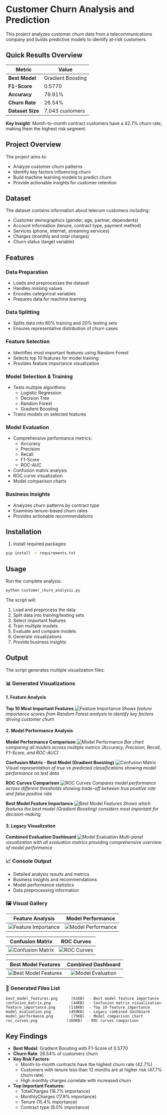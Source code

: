 # Customer Churn Analysis and Prediction

This project analyzes customer churn data from a telecommunications company and builds predictive models to identify at-risk customers.

##  **Quick Results Overview**

| Metric | Value |
|--------|-------|
| **Best Model** | Gradient Boosting |
| **F1-Score** | 0.5770 |
| **Accuracy** | 79.91% |
| **Churn Rate** | 26.54% |
| **Dataset Size** | 7,043 customers |

**Key Insight**: Month-to-month contract customers have a 42.7% churn rate, making them the highest risk segment.

## Project Overview

The project aims to:
- Analyze customer churn patterns
- Identify key factors influencing churn
- Build machine learning models to predict churn
- Provide actionable insights for customer retention

## Dataset

The dataset contains information about telecom customers including:
- Customer demographics (gender, age, partner, dependents)
- Account information (tenure, contract type, payment method)
- Services (phone, internet, streaming services)
- Charges (monthly and total charges)
- Churn status (target variable)

## Features

### Data Preparation
- Loads and preprocesses the dataset
- Handles missing values
- Encodes categorical variables
- Prepares data for machine learning

### Data Splitting
- Splits data into 80% training and 20% testing sets
- Ensures representative distribution of churn cases

### Feature Selection
- Identifies most important features using Random Forest
- Selects top 10 features for model training
- Provides feature importance visualization

### Model Selection & Training
- Tests multiple algorithms:
  - Logistic Regression
  - Decision Tree
  - Random Forest
  - Gradient Boosting
- Trains models on selected features

### Model Evaluation
- Comprehensive performance metrics:
  - Accuracy
  - Precision
  - Recall
  - F1-Score
  - ROC-AUC
- Confusion matrix analysis
- ROC curve visualization
- Model comparison charts

### Business Insights
- Analyzes churn patterns by contract type
- Examines tenure-based churn rates
- Provides actionable recommendations

## Installation

1. Install required packages:
```bash
pip install -r requirements.txt
```

## Usage

Run the complete analysis:
```bash
python customer_churn_analysis.py
```

The script will:
1. Load and preprocess the data
2. Split data into training/testing sets
3. Select important features
4. Train multiple models
5. Evaluate and compare models
6. Generate visualizations
7. Provide business insights

## Output

The script generates multiple visualization files:

### 📊 **Generated Visualizations**

#### 1. Feature Analysis
**Top 10 Most Important Features**
![Feature Importance](feature_importance.png)
*Shows feature importance scores from Random Forest analysis to identify key factors driving customer churn*

#### 2. Model Performance Analysis

**Model Performance Comparison**
![Model Performance](model_performance.png)
*Bar chart comparing all models across multiple metrics (Accuracy, Precision, Recall, F1-Score, and ROC-AUC)*

**Confusion Matrix - Best Model (Gradient Boosting)**
![Confusion Matrix](confusion_matrix.png)
*Visual representation of true vs predicted classifications showing model performance on test data*

**ROC Curves Comparison**
![ROC Curves](roc_curves.png)
*Compares model performance across different thresholds showing trade-off between true positive rate and false positive rate*

**Best Model Feature Importance**
![Best Model Features](best_model_features.png)
*Shows which features the best model (Gradient Boosting) considers most important for decision-making*

#### 3. Legacy Visualization
**Combined Evaluation Dashboard**
![Model Evaluation](model_evaluation.png)
*Multi-panel visualization with all evaluation metrics providing comprehensive overview of model performance*

### 📈 **Console Output**
- Detailed analysis results and metrics
- Business insights and recommendations
- Model performance statistics
- Data preprocessing information

### 🖼️ **Visual Gallery**

<div align="center">

| Feature Analysis | Model Performance |
|:---:|:---:|
| ![Feature Importance](feature_importance.png) | ![Model Performance](model_performance.png) |

| Confusion Matrix | ROC Curves |
|:---:|:---:|
| ![Confusion Matrix](confusion_matrix.png) | ![ROC Curves](roc_curves.png) |

| Best Model Features | Combined Dashboard |
|:---:|:---:|
| ![Best Model Features](best_model_features.png) | ![Model Evaluation](model_evaluation.png) |

</div>

### 📁 **Generated Files List**
```
best_model_features.png      (61KB)  - Best model feature importance
confusion_matrix.png         (44KB)  - Confusion matrix visualization  
feature_importance.png      (116KB)  - Top 10 feature importance
model_evaluation.png        (459KB)  - Legacy combined dashboard
model_performance.png        (75KB)  - Model comparison chart
roc_curves.png             (160KB)  - ROC curves comparison
```

## Key Findings

- **Best Model**: Gradient Boosting with F1-Score of 0.5770
- **Churn Rate**: 26.54% of customers churn
- **Key Risk Factors**:
  - Month-to-month contracts have the highest churn rate (42.7%)
  - Customers with tenure less than 12 months are at higher risk (47.7% churn rate)
  - High monthly charges correlate with increased churn
- **Top Important Features**:
  - TotalCharges (18.7% importance)
  - MonthlyCharges (17.9% importance) 
  - Tenure (15.4% importance)
  - Contract type (8.0% importance)





